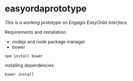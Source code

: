 easyordaprototype
=================

*This is a working prototype on Engagis EasyOrda interface.*

Requirements and installation:
*	nodejs and node package manager
*	bower
```
npm install bower
```

installing dependencies:
```
bower install
```



